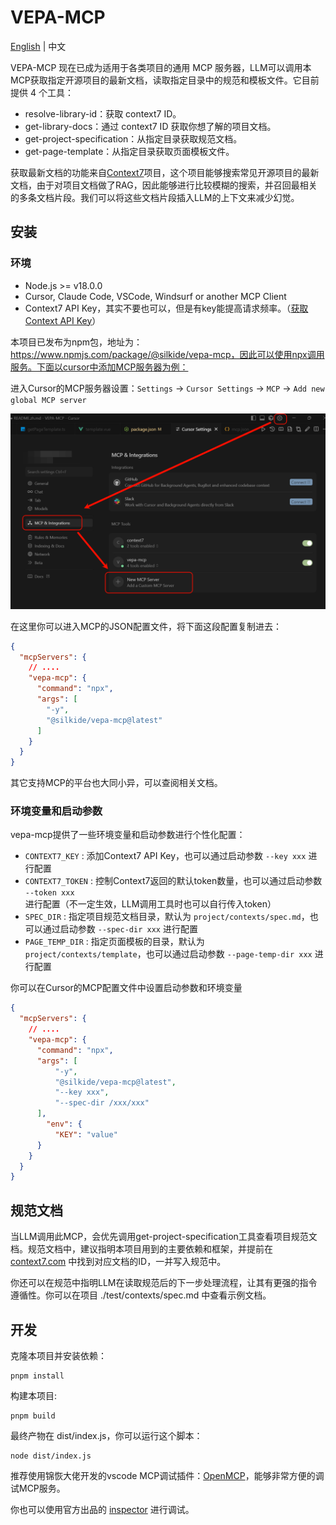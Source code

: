 # VEPA-MCP

[English](./README.md) | 中文

VEPA-MCP 现在已成为适用于各类项目的通用 MCP 服务器，LLM可以调用本MCP获取指定开源项目的最新文档，读取指定目录中的规范和模板文件。它目前提供 4 个工具： 

- resolve-library-id：获取 context7 ID。
- get-library-docs：通过 context7 ID 获取你想了解的项目文档。 
- get-project-specification：从指定目录获取规范文档。 
- get-page-template：从指定目录获取页面模板文件。

获取最新文档的功能来自[Context7](https://github.com/upstash/context7)项目，这个项目能够搜索常见开源项目的最新文档，由于对项目文档做了RAG，因此能够进行比较模糊的搜索，并召回最相关的多条文档片段。我们可以将这些文档片段插入LLM的上下文来减少幻觉。

## 安装

### 环境

- Node.js >= v18.0.0
- Cursor, Claude Code, VSCode, Windsurf or another MCP Client
- Context7 API Key，其实不要也可以，但是有key能提高请求频率。（[获取Context API Key](https://context7.com/dashboard)）

本项目已发布为npm包，地址为：https://www.npmjs.com/package/@silkide/vepa-mcp，因此可以使用npx调用服务。下面以cursor中添加MCP服务器为例：

进入Cursor的MCP服务器设置：`Settings` -> `Cursor Settings` -> `MCP` -> `Add new global MCP server`

![](./icons/cursor-mcp-setting.png)

在这里你可以进入MCP的JSON配置文件，将下面这段配置复制进去：

``` JSON
{
  "mcpServers": {
    // ....
    "vepa-mcp": {
      "command": "npx",
      "args": [
        "-y",
        "@silkide/vepa-mcp@latest"
      ]
    }
  }
}
```

其它支持MCP的平台也大同小异，可以查阅相关文档。

### 环境变量和启动参数

vepa-mcp提供了一些环境变量和启动参数进行个性化配置：

- `CONTEXT7_KEY` : 添加Context7 API Key，也可以通过启动参数 `--key xxx` 进行配置
- `CONTEXT7_TOKEN` : 控制Context7返回的默认token数量，也可以通过启动参数 `--token xxx` 进行配置（不一定生效，LLM调用工具时也可以自行传入token）
- `SPEC_DIR` : 指定项目规范文档目录，默认为 `project/contexts/spec.md`，也可以通过启动参数 `--spec-dir xxx` 进行配置
- `PAGE_TEMP_DIR` : 指定页面模板的目录，默认为 `project/contexts/template`，也可以通过启动参数 `--page-temp-dir xxx` 进行配置

你可以在Cursor的MCP配置文件中设置启动参数和环境变量

```json
{
  "mcpServers": {
    // ....
    "vepa-mcp": {
      "command": "npx",
      "args": [
          "-y",
          "@silkide/vepa-mcp@latest",
          "--key xxx",
          "--spec-dir /xxx/xxx"
      ],
        "env": {
          "KEY": "value"
      }
    }
  }
}
```

## 规范文档

当LLM调用此MCP，会优先调用get-project-specification工具查看项目规范文档。规范文档中，建议指明本项目用到的主要依赖和框架，并提前在[context7.com](https://context7.com/) 中找到对应文档的ID，一并写入规范中。

你还可以在规范中指明LLM在读取规范后的下一步处理流程，让其有更强的指令遵循性。你可以在项目 ./test/contexts/spec.md 中查看示例文档。

## 开发

克隆本项目并安装依赖：

```shel
pnpm install
```

构建本项目: 

```shell
pnpm build
```

最终产物在 dist/index.js，你可以运行这个脚本：

```shell
node dist/index.js
```

推荐使用锦恢大佬开发的vscode MCP调试插件：[OpenMCP](https://openmcp.kirigaya.cn/zh/)，能够非常方便的调试MCP服务。

你也可以使用官方出品的 [inspector](https://github.com/modelcontextprotocol/inspector) 进行调试。

